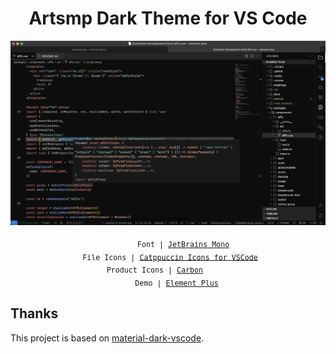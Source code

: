 <h1 align="center">Artsmp Dark Theme for VS Code</h1>

<p align="center">
<a href="https://marketplace.visualstudio.com/items?itemName=antfu.theme-vitesse" target="__blank"><img src="images/preview.png" alt="Visual Studio Marketplace Version" /></a>
</p>

<p align="center">
<sub><samp>&nbsp;&nbsp;&nbsp;&nbsp;&nbsp;&nbsp;&nbsp;Font | <a href="https://www.jetbrains.com/lp/mono/">JetBrains Mono</a><br>
&nbsp;File Icons | <a href="https://marketplace.visualstudio.com/items?itemName=Catppuccin.catppuccin-vsc-icons">Catppuccin Icons for VSCode</a><br>
Product Icons | <a href="https://github.com/antfu/vscode-icons-carbon">Carbon</a>&nbsp;&nbsp;&nbsp;&nbsp;&nbsp;&nbsp;<br>
&nbsp;&nbsp;&nbsp;&nbsp;&nbsp;&nbsp;&nbsp;&nbsp;&nbsp;&nbsp;Demo | <a href="https://github.com/element-plus/element-plus">Element Plus</a>&nbsp;&nbsp;&nbsp;&nbsp;&nbsp;&nbsp;</samp></sub>
</p>

## Thanks

This project is based on [material-dark-vscode](https://github.com/xrei/material-dark-vscode).
